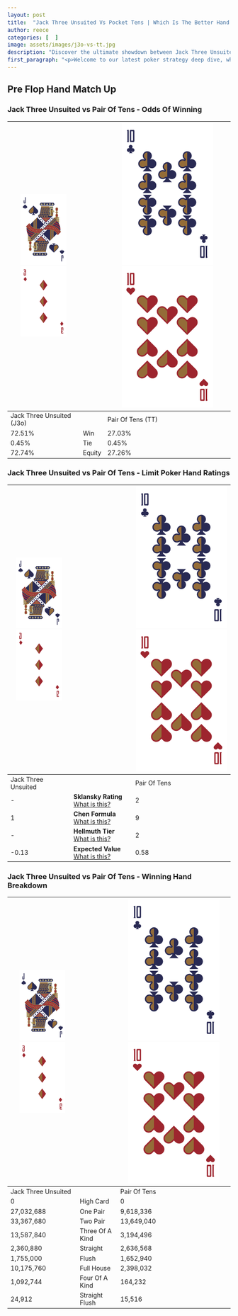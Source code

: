 ```yaml
---
layout: post
title:  "Jack Three Unsuited Vs Pocket Tens | Which Is The Better Hand In Poker? A Complete Guide"
author: reece
categories: [  ]
image: assets/images/j3o-vs-tt.jpg
description: "Discover the ultimate showdown between Jack Three Unsuited and Pair Of Tens in poker! Uncover the odds, strategies, and scenarios where one hand triumphs over the other. Get ready to up your poker game with this thrilling analysis."
first_paragraph: "<p>Welcome to our latest poker strategy deep dive, where we're pitting two distinct hands against each other in a high-stakes showdown: Jack Three Unsuited vs Pair Of Tens.</p><p>In the dynamic world of poker, every decision counts, and knowing which hand holds the upper hand is key to your success at the table.</p><p>In this article, we'll dissect these two hands, explore the scenarios where one dominates the other, and equip you with the knowledge to make strategic choices that can tip the odds in your favor.</p><p>Get ready to unravel the intriguing dynamics of these poker hands and elevate your game to new heights.</p>"
---
```




[comment]: # (sp0)

## Pre Flop Hand Match Up

<div class="table hand-ratings" markdown="1"> 



### Jack Three Unsuited vs Pair Of Tens - Odds Of Winning


    
| ![image info](assets/images/hand1/J.png) ![image info](assets/images/hand1/3o.png) |  | ![image info](assets/images/hand2/T.png) ![image info](assets/images/hand2/To.png) |
| -------- | -------- | -------- |
| Jack Three Unsuited (J3o) |  | Pair Of Tens (TT) |
| 72.51% | Win | 27.03% |
| 0.45% | Tie | 0.45% |
| 72.74% | Equity | 27.26% |




[comment]: # (sp1)



### Jack Three Unsuited vs Pair Of Tens - Limit Poker Hand Ratings


    
| ![image info](assets/images/hand1/J.png) ![image info](assets/images/hand1/3o.png) |  | ![image info](assets/images/hand2/T.png) ![image info](assets/images/hand2/To.png) |
| -------- | -------- | -------- |
| Jack Three Unsuited |  | Pair Of Tens |
| - | **Sklansky Rating** [What is this?](/sklansky-rating-explained) | 2 |
| 1 | **Chen Formula** [What is this?](/chen-formula-explained) | 9 |
| - | **Hellmuth Tier** [What is this?](/Hellmuth-tier-explained) | 2 |
| -0.13 | **Expected Value** [What is this?](/expected-value-explained) | 0.58 |




[comment]: # (sp2)



### Jack Three Unsuited vs Pair Of Tens - Winning Hand Breakdown


    
| ![image info](assets/images/hand1/J.png) ![image info](assets/images/hand1/3o.png) |  | ![image info](assets/images/hand2/T.png) ![image info](assets/images/hand2/To.png) |
| -------- | -------- | -------- |
| Jack Three Unsuited |  | Pair Of Tens |
| 0 | High Card | 0 |
| 27,032,688 | One Pair | 9,618,336 |
| 33,367,680 | Two Pair | 13,649,040 |
| 13,587,840 | Three Of A Kind | 3,194,496 |
| 2,360,880 | Straight | 2,636,568 |
| 1,755,000 | Flush | 1,652,940 |
| 10,175,760 | Full House | 2,398,032 |
| 1,092,744 | Four Of A Kind | 164,232 |
| 24,912 | Straight Flush | 15,516 |




[comment]: # (sp3)



</div>

[comment]: # (sp4)



[comment]: # (sp5)

